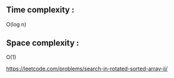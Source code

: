 # 

## Time complexity :

O(log n)

## Space complexity :

O(1)



https://leetcode.com/problems/search-in-rotated-sorted-array-ii/